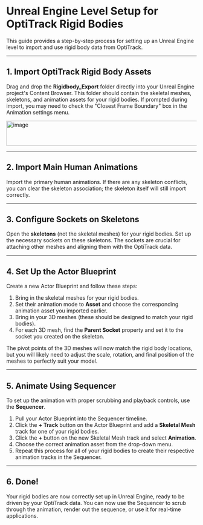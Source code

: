 # Unreal Engine Level Setup for OptiTrack Rigid Bodies

This guide provides a step-by-step process for setting up an Unreal Engine level to import and use rigid body data from OptiTrack.

---

## 1. Import OptiTrack Rigid Body Assets

Drag and drop the **Rigidbody_Export** folder directly into your Unreal Engine project's Content Browser. This folder should contain the skeletal meshes, skeletons, and animation assets for your rigid bodies. If prompted during import, you may need to check the "Closest Frame Boundary" box in the Animation settings menu.

<img width="565" height="66" alt="image" src="https://github.com/user-attachments/assets/94d4794e-5f4a-43a6-a789-5d0b3cbaf2e6" />


---

## 2. Import Main Human Animations

Import the primary human animations. If there are any skeleton conflicts, you can clear the skeleton association; the skeleton itself will still import correctly.

---

## 3. Configure Sockets on Skeletons

Open the **skeletons** (not the skeletal meshes) for your rigid bodies. Set up the necessary sockets on these skeletons. The sockets are crucial for attaching other meshes and aligning them with the OptiTrack data.

---

## 4. Set Up the Actor Blueprint

Create a new Actor Blueprint and follow these steps:

1.  Bring in the skeletal meshes for your rigid bodies.
2.  Set their animation mode to **Asset** and choose the corresponding animation asset you imported earlier.
3.  Bring in your 3D meshes (these should be designed to match your rigid bodies).
4.  For each 3D mesh, find the **Parent Socket** property and set it to the socket you created on the skeleton.

The pivot points of the 3D meshes will now match the rigid body locations, but you will likely need to adjust the scale, rotation, and final position of the meshes to perfectly suit your model.


---

## 5. Animate Using Sequencer

To set up the animation with proper scrubbing and playback controls, use the **Sequencer**.

1.  Pull your Actor Blueprint into the Sequencer timeline.
2.  Click the **+ Track** button on the Actor Blueprint and add a **Skeletal Mesh** track for one of your rigid bodies.
3.  Click the **+** button on the new Skeletal Mesh track and select **Animation**.
4.  Choose the correct animation asset from the drop-down menu.
5.  Repeat this process for all of your rigid bodies to create their respective animation tracks in the Sequencer.


---

## 6. Done!

Your rigid bodies are now correctly set up in Unreal Engine, ready to be driven by your OptiTrack data. You can now use the Sequencer to scrub through the animation, render out the sequence, or use it for real-time applications.
